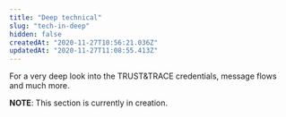```yaml
---
title: "Deep technical"
slug: "tech-in-deep"
hidden: false
createdAt: "2020-11-27T10:56:21.036Z"
updatedAt: "2020-11-27T11:08:55.413Z"
---
```


For a very deep look into the TRUST&TRACE credentials, message flows and much more.

**NOTE**: This section is currently in creation.
